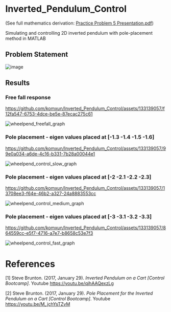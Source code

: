 # Inverted_Pendulum_Control
(See full mathematics derivation:
[Practice Problem 5 Presentation.pdf](https://github.com/komxun/Inverted_Pendulum_Control/files/11444416/Practice.Problem.5.Presentation.pdf))

Simulating and controlling 2D inverted pendulum with pole-placement method in MATLAB

## Problem Statement
![image](https://github.com/komxun/Inverted_Pendulum_Control/assets/133139057/4020e4ab-f28f-4470-846b-513eefa7e3ec)


## Results 

### Free fall response
https://github.com/komxun/Inverted_Pendulum_Control/assets/133139057/f12fa547-6753-4dce-be5e-87ecac275c61



![wheelpend_freefall_graph](https://github.com/komxun/Inverted_Pendulum_Control/assets/133139057/822be049-c959-4620-909b-fb500d5697e1)

### Pole placement - eigen values placed at [-1.3 -1.4 -1.5 -1.6]

https://github.com/komxun/Inverted_Pendulum_Control/assets/133139057/99e0a034-a6de-4c16-b331-7b28a00044e1

![wheelpend_control_slow_graph](https://github.com/komxun/Inverted_Pendulum_Control/assets/133139057/b252120b-b16f-4fc1-8068-22f26ed5c2df)

### Pole placement - eigen values placed at [-2 -2.1 -2.2 -2.3]

https://github.com/komxun/Inverted_Pendulum_Control/assets/133139057/13708ee3-f64e-46b2-a327-24a8883553cc

![wheelpend_control_medium_graph](https://github.com/komxun/Inverted_Pendulum_Control/assets/133139057/29fcf35d-ccc5-4d11-95a3-cb9219816f5d)

### Pole placement - eigen values placed at [-3 -3.1 -3.2 -3.3]

https://github.com/komxun/Inverted_Pendulum_Control/assets/133139057/864559cc-e5f7-4716-a7e7-b8658c53e7f3

![wheelpend_control_fast_graph](https://github.com/komxun/Inverted_Pendulum_Control/assets/133139057/b3d24f9b-5f7d-4033-8214-334a9f3bf520)



# References
[1] Steve Brunton. (2017, January 29). _Inverted Pendulum on a Cart [Control Bootcamp]_. Youtube https://youtu.be/qjhAAQexzLg

[2] Steve Brunton. (2017, January 29). _Pole Placement for the Inverted Pendulum on a Cart [Control Bootcamp]_. Youtube https://youtu.be/M_jchYsTZvM
